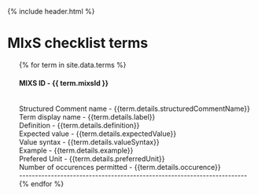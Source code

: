 {% include header.html %}

# MIxS checklist terms


<ul> {% for term in site.data.terms %}
<h4>MIXS ID - {{ term.mixsId }} </h4>
<br> Structured Comment name - {{term.details.structuredCommentName}}
<br> Term display name - {{term.details.label}}
<br> Definition - {{term.details.definition}}
<br> Expected value - {{term.details.expectedValue}}
<br> Value syntax - {{term.details.valueSyntax}}
<br> Example - {{term.details.example}}
<br> Prefered Unit - {{term.details.preferredUnit}}
<br> Number of occurences permitted - {{term.details.occurence}}
<br>
------------------------------------------------------------------------
<br>		
{% endfor %}

